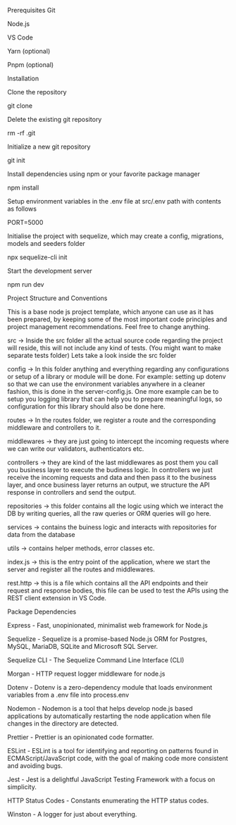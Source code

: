 Prerequisites
Git

Node.js

VS Code

Yarn (optional)

Pnpm (optional)

Installation

Clone the repository

git clone <repository-url>

Delete the existing git repository

rm -rf .git

Initialize a new git repository

git init

Install dependencies using npm or your favorite package manager

npm install

Setup environment variables in the .env file at src/.env path with contents as follows

PORT=5000

Initialise the project with sequelize, which may create a config, migrations, models and seeders folder

npx sequelize-cli init

Start the development server

npm run dev

Project Structure and Conventions

This is a base node js project template, which anyone can use as it has been prepared, by keeping some of the most important code principles and project management recommendations. Feel free to change anything.

src -> Inside the src folder all the actual source code regarding the project will reside, this will not include any kind of tests. (You might want to make separate tests folder)
Lets take a look inside the src folder

config -> In this folder anything and everything regarding any configurations or setup of a library or module will be done. For example: setting up dotenv so that we can use the environment variables anywhere in a cleaner fashion, this is done in the server-config.js. One more example can be to setup you logging library that can help you to prepare meaningful logs, so configuration for this library should also be done here.

routes -> In the routes folder, we register a route and the corresponding middleware and controllers to it.

middlewares -> they are just going to intercept the incoming requests where we can write our validators, authenticators etc.

controllers -> they are kind of the last middlewares as post them you call you business layer to execute the budiness logic. In controllers we just receive the incoming requests and data and then pass it to the business layer, and once business layer returns an output, we structure the API response in controllers and send the output.

repositories -> this folder contains all the logic using which we interact the DB by writing queries, all the raw queries or ORM queries will go here.

services -> contains the buiness logic and interacts with repositories for data from the database

utils -> contains helper methods, error classes etc.

index.js -> this is the entry point of the application, where we start the server and register all the routes and middlewares.

rest.http -> this is a file which contains all the API endpoints and their request and response bodies, this file can be used to test the APIs using the REST client extension in VS Code.

Package Dependencies

Express - Fast, unopinionated, minimalist web framework for Node.js

Sequelize - Sequelize is a promise-based Node.js ORM for Postgres, MySQL, MariaDB, SQLite and Microsoft SQL Server.

Sequelize CLI - The Sequelize Command Line Interface (CLI)

Morgan - HTTP request logger middleware for node.js

Dotenv - Dotenv is a zero-dependency module that loads environment variables from a .env file into process.env

Nodemon - Nodemon is a tool that helps develop node.js based applications by automatically restarting the node application when file changes in the directory are detected.

Prettier - Prettier is an opinionated code formatter.

ESLint - ESLint is a tool for identifying and reporting on patterns found in ECMAScript/JavaScript code, with the goal of making code more consistent and avoiding bugs.

Jest - Jest is a delightful JavaScript Testing Framework with a focus on simplicity.

HTTP Status Codes - Constants enumerating the HTTP status codes.

Winston - A logger for just about everything.
